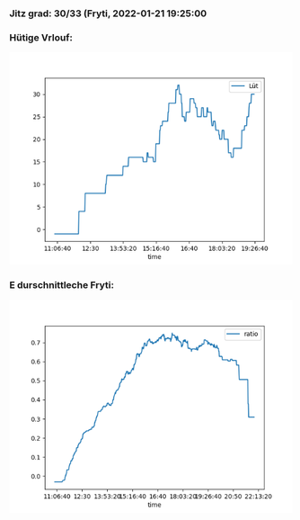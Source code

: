 ### Jitz grad: 30/33 (Fryti, 2022-01-21 19:25:00

### Hütige Vrlouf:
![Graph](Today.png)

### E durschnittleche Fryti:
![Graph](Fryti.png)